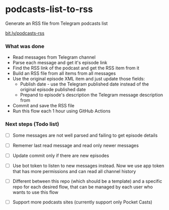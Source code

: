 # podcasts-list-to-rss

Generate an RSS file from Telegram podcasts list

[bit.ly/podcasts-rss](https://bit.ly/podcasts-rss)

### What was done

- Read messages from Telegram channel
- Parse each message and get it's episode link 
- Find the RSS link of the podcast and get the RSS item from it
- Build an RSS file from all items from all messages
- Use the original episode XML item and just update those fields:
  - Publish date - use the Telegram published date instead of the original episode published date
  - Prepand to episode's description the Telegram message description from 
- Commit and save the RSS file 
- Run this flow each 1 hour using GitHub Actions


### Next steps (Todo list)

- [ ] Some messages are not well parsed and failing to get episode details
- [ ] Rememer last read message and read only newer messages
- [ ] Update commit only if there are new episodes 
- [ ] Use bot token to listen to new messages instead. Now we use app token that has more permissions and can read all channel history
- [ ] Different between this repo (which should be a template) and a specific repo for each desired flow, that can be managed by each user who wants to use this flow
- [ ] Support more podcasts sites (currently support only Pocket Casts)

